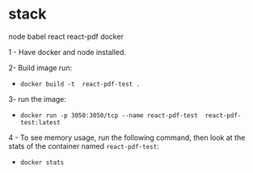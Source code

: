 # stack
node
babel
react
react-pdf
docker

1 - Have docker and node installed.

2- Build image run:

- `docker build -t  react-pdf-test .`


3- run the image:

- `docker run -p 3050:3050/tcp --name react-pdf-test  react-pdf-test:latest`

4 - To see memory usage, run the following command, then look at the stats of the container named `react-pdf-test`: 
- `docker stats`


